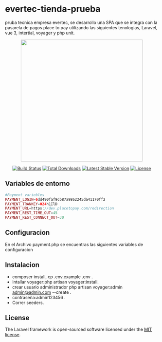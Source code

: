 # evertec-tienda-prueba
pruba tecnica empresa evertec, se desarrollo una SPA  que se integra con la pasarela de pagos place to pay utilizando las siguientes tenologias, Laravel, vue 3, intertial, voyager y php unit.
<p align="center"><a href="https://laravel.com" target="_blank"><img src="https://raw.githubusercontent.com/laravel/art/master/logo-lockup/5%20SVG/2%20CMYK/1%20Full%20Color/laravel-logolockup-cmyk-red.svg" width="400"></a></p>

<p align="center">
<a href="https://travis-ci.org/laravel/framework"><img src="https://travis-ci.org/laravel/framework.svg" alt="Build Status"></a>
<a href="https://packagist.org/packages/laravel/framework"><img src="https://img.shields.io/packagist/dt/laravel/framework" alt="Total Downloads"></a>
<a href="https://packagist.org/packages/laravel/framework"><img src="https://img.shields.io/packagist/v/laravel/framework" alt="Latest Stable Version"></a>
<a href="https://packagist.org/packages/laravel/framework"><img src="https://img.shields.io/packagist/l/laravel/framework" alt="License"></a>
</p>

## Variables de entorno

 ```php
 #Payment variebles
PAYMENT_LOGIN=6dd490faf9cb87a9862245da41170ff2
PAYMENT_TRANKEY=024h1IlD
PAYMENT_URL=https://dev.placetopay.com/redirection
PAYMENT_REST_TIME_OUT=45
PAYMENT_REST_CONNECT_OUT=30
 
 ```

## Configuracion

En el Archivo payment.php se encuentras las siguientes variables de configuracion 
## Instalacion
- composer install, cp .env.example .env .
- Intallar voyager:php artisan voyager:install.
- crear usuario administrador php artisan voyager:admin admin@admin.com --create .
- contraseña:admin123456 .
- Correr seeders.

 
## License

The Laravel framework is open-sourced software licensed under the [MIT license](https://opensource.org/licenses/MIT).

